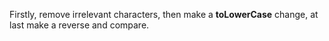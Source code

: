 Firstly, remove irrelevant characters, then make a **toLowerCase** change, at last make a reverse and compare.